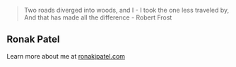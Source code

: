 
> Two roads diverged into woods, and I - I took the one less traveled by, And that has made all the difference - Robert Frost

## Ronak Patel

Learn more about me at [ronakjpatel.com](https://www.ronakjpatel.com)

<!--
**patelronak2/patelronak2** is a ✨ _special_ ✨ repository because its `README.md` (this file) appears on your GitHub profile.

Here are some ideas to get you started:

- 🔭 I’m currently working on ...
- 🌱 I’m currently learning ...
- 👯 I’m looking to collaborate on ...
- 🤔 I’m looking for help with ...
- 💬 Ask me about ...
- 📫 How to reach me: ...
- 😄 Pronouns: ...
- ⚡ Fun fact: ...
-->
